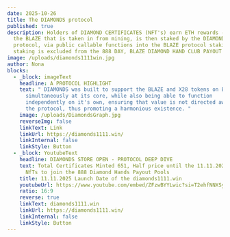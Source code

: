 ```yaml
---
date: 2025-10-26
title: The DIAMONDS protocol
published: true
description: Holders of DIAMOND CERTIFICATES (NFT's) earn ETH rewards - 80% of
  the BLAZE that is taken in from mining, is then staked by the DIAMONDS
  protocol, via public callable functions into the BLAZE protocol staking.  This
  staking is excluded from the 888 DAY, BLAZE DIAMOND HAND CLUB PAYOUT POOL
image: /uploads/diamonds1111win.jpg
author: Nona
blocks:
  - _block: imageText
    headline: A PROTOCOL HIGHLIGHT
    text: " DIAMONDS was built to support the BLAZE and X28 tokens on Ethereum
      simultaneously at its core, while also being able to function
      independently on it's own, ensuring that value is not directed away from
      the protocol, thus promoting a harmonious existence. "
    image: /uploads/DiamondsGraph.jpg
    reverseImg: false
    linkText: Link
    linkUrl: https://diamonds1111.win/
    linkInternal: false
    linkStyle: Button
  - _block: YoutubeText
    headline: DIAMONDS STORE OPEN - PROTOCOL DEEP DIVE
    text: Total Certificates Minted 651, Half price until the 11.11.2025, Get 28
      NfTs to join the 888 Diamond Hands Payout Pools
    title: 11.11.2025 Launch Date of the diamonds1111.win
    youtubeUrl: https://www.youtube.com/embed/ZFzwBYYLwic?si=T2ehfNNXSy_1xFDE
    ratio: 16:9
    reverse: true
    linkText: diamonds1111.win
    linkUrl: https://diamonds1111.win/
    linkInternal: false
    linkStyle: Button
---
```

